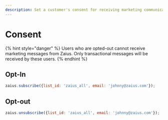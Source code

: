 ```yaml
---
description: Set a customer's consent for receiving marketing communication.
---
```


# Consent

{% hint style="danger" %}
Users who are opted-out cannot receive marketing messages from Zaius. Only transactional messages will be received by these users.
{% endhint %}

## Opt-In

```javascript
zaius.subscribe({list_id: 'zaius_all', email: 'johnny@zaius.com'});
```

## Opt-out

```javascript
zaius.unsubscribe({list_id: 'zaius_all', email: 'johnny@zaius.com'});
```



